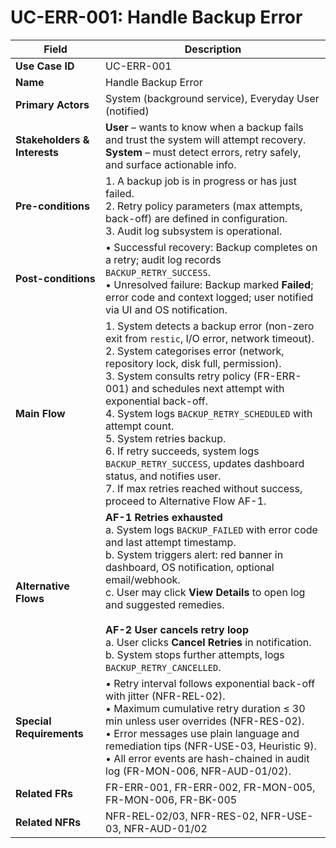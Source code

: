 # UC-ERR-001: Handle Backup Error

| Field                        | Description                                                                                                                                                                                                                                                                                                                                                                                                                                                                                                                                       |
| ---------------------------- | ------------------------------------------------------------------------------------------------------------------------------------------------------------------------------------------------------------------------------------------------------------------------------------------------------------------------------------------------------------------------------------------------------------------------------------------------------------------------------------------------------------------------------------------------- |
| **Use Case ID**              | UC-ERR-001                                                                                                                                                                                                                                                                                                                                                                                                                                                                                                                                        |
| **Name**                     | Handle Backup Error                                                                                                                                                                                                                                                                                                                                                                                                                                                                                                                               |
| **Primary Actors**           | System (background service), Everyday User (notified)                                                                                                                                                                                                                                                                                                                                                                                                                                                                                             |
| **Stakeholders & Interests** | **User** – wants to know when a backup fails and trust the system will attempt recovery. <br> **System** – must detect errors, retry safely, and surface actionable info.                                                                                                                                                                                                                                                                                                                                                                                  |
| **Pre-conditions**           | 1. A backup job is in progress or has just failed. <br> 2. Retry policy parameters (max attempts, back-off) are defined in configuration. <br> 3. Audit log subsystem is operational.                                                                                                                                                                                                                                                                                                                                                         |
| **Post-conditions**          | • Successful recovery: Backup completes on a retry; audit log records `BACKUP_RETRY_SUCCESS`. <br> • Unresolved failure: Backup marked **Failed**; error code and context logged; user notified via UI and OS notification.                                                                                                                                                                                                                                                                                                                             |
| **Main Flow**                | 1. System detects a backup error (non-zero exit from `restic`, I/O error, network timeout). <br> 2. System categorises error (network, repository lock, disk full, permission). <br> 3. System consults retry policy (FR-ERR-001) and schedules next attempt with exponential back-off. <br> 4. System logs `BACKUP_RETRY_SCHEDULED` with attempt count. <br> 5. System retries backup. <br> 6. If retry succeeds, system logs `BACKUP_RETRY_SUCCESS`, updates dashboard status, and notifies user. <br> 7. If max retries reached without success, proceed to Alternative Flow AF-1. |
| **Alternative Flows**        | **AF-1 Retries exhausted** <br> a. System logs `BACKUP_FAILED` with error code and last attempt timestamp. <br> b. System triggers alert: red banner in dashboard, OS notification, optional email/webhook. <br> c. User may click **View Details** to open log and suggested remedies. <br><br> **AF-2 User cancels retry loop** <br> a. User clicks **Cancel Retries** in notification. <br> b. System stops further attempts, logs `BACKUP_RETRY_CANCELLED`.                                                                                                                 |
| **Special Requirements**     | • Retry interval follows exponential back-off with jitter (NFR-REL-02). <br> • Maximum cumulative retry duration ≤ 30 min unless user overrides (NFR-RES-02). <br> • Error messages use plain language and remediation tips (NFR-USE-03, Heuristic 9). <br> • All error events are hash-chained in audit log (FR-MON-006, NFR-AUD-01/02).                                                                                                                                                                                                                           |
| **Related FRs**              | FR-ERR-001, FR-ERR-002, FR-MON-005, FR-MON-006, FR-BK-005                                                                                                                                                                                                                                                                                                                                                                                                                                                                                         |
| **Related NFRs**             | NFR-REL-02/03, NFR-RES-02, NFR-USE-03, NFR-AUD-01/02                                                                                                                                                                                                                                                                                                                                                                                                                                                                                              |